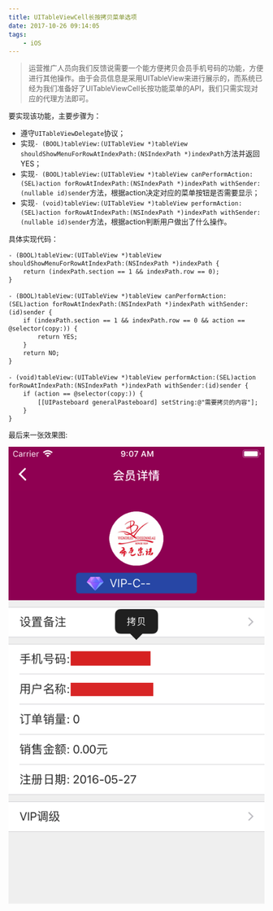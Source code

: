 ```yaml
---
title: UITableViewCell长按拷贝菜单选项
date: 2017-10-26 09:14:05
tags:
	- iOS
---
```


> 运营推广人员向我们反馈说需要一个能方便拷贝会员手机号码的功能，方便进行其他操作。由于会员信息是采用UITableView来进行展示的，而系统已经为我们准备好了UITableViewCell长按功能菜单的API，我们只需实现对应的代理方法即可。

要实现该功能，主要步骤为：

- 遵守`UITableViewDelegate`协议；
- 实现`- (BOOL)tableView:(UITableView *)tableView shouldShowMenuForRowAtIndexPath:(NSIndexPath *)indexPath`方法并返回YES；
- 实现`- (BOOL)tableView:(UITableView *)tableView canPerformAction:(SEL)action forRowAtIndexPath:(NSIndexPath *)indexPath withSender:(nullable id)sender`方法，根据action决定对应的菜单按钮是否需要显示；
- 实现`- (void)tableView:(UITableView *)tableView performAction:(SEL)action forRowAtIndexPath:(NSIndexPath *)indexPath withSender:(nullable id)sender`方法，根据action判断用户做出了什么操作。

具体实现代码：
``` ObjC
- (BOOL)tableView:(UITableView *)tableView shouldShowMenuForRowAtIndexPath:(NSIndexPath *)indexPath {
    return (indexPath.section == 1 && indexPath.row == 0);
}

- (BOOL)tableView:(UITableView *)tableView canPerformAction:(SEL)action forRowAtIndexPath:(NSIndexPath *)indexPath withSender:(id)sender {
    if (indexPath.section == 1 && indexPath.row == 0 && action == @selector(copy:)) {
        return YES;
    }
    return NO;
}

- (void)tableView:(UITableView *)tableView performAction:(SEL)action forRowAtIndexPath:(NSIndexPath *)indexPath withSender:(id)sender {
    if (action == @selector(copy:)) {
        [[UIPasteboard generalPasteboard] setString:@"需要拷贝的内容"];
    }
}
```

最后来一张效果图:

![效果图](/images/201710/UITableViewCell-copy.png)
